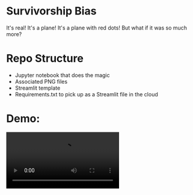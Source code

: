 # Survivorship Bias

It's real! It's a plane! It's a plane with red dots! But what if it was so much more?  


# Repo Structure

+ Jupyter notebook that does the magic
+ Associated PNG files
+ Streamlit template
+ Requirements.txt to pick up as a Streamlit file in the cloud

# Demo:
![](https://github.com/veekaybee/plane_lmao/blob/main/planedemo.mp4)

